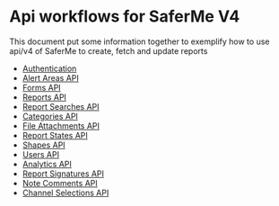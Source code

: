 # Api workflows for SaferMe V4
This document put some information together to exemplify how to use api/v4 of
SaferMe to create, fetch and update reports

- [Authentication](005_authentication.md)
- [Alert Areas API](010_alert_areas.md)
- [Forms API](020_forms.md)
- [Reports API](030_reports.md)
- [Report Searches API](032_report_searches.md)
- [Categories API](040_categories.md)
- [File Attachments API](040_file_attachments.md)
- [Report States API](050_report_states.md)
- [Shapes API](060_shapes.md)
- [Users API](070_users.md)
- [Analytics API](080_analytics.md)
- [Report Signatures API](090_report_signatures.md)
- [Note Comments API](100_note_comments.md)
- [Channel Selections API](130_channel_selections.md)
